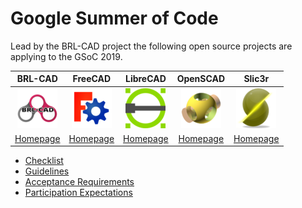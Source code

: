 # Google Summer of Code

Lead by the BRL-CAD project the following open source projects are applying to the GSoC 2019.

| BRL-CAD | FreeCAD | LibreCAD | OpenSCAD | Slic3r |
|:-------:|:-------:|:--------:|:--------:|:------:|
| ![BRL-CAD Logo](assets/logos/brlcad_64.png) | ![FreeCAD Logo](assets/logos/freecad_64.png) | ![LibreCAD Logo](assets/logos/librecad_64.png) | ![OpenSCAD Logo](assets/logos/openscad_64.png) | ![Slic3r Logo](assets/logos/slic3r_64.png) |
| [Homepage](https://brlcad.org/) | [Homepage](https://www.freecadweb.org/) | [Homepage](https://librecad.org/) | [Homepage](https://www.openscad.org/) | [Homepage](https://slic3r.org/) |

* [Checklist](checklist.html)
* [Guidelines](gsoc_guidelines.html)
* [Acceptance Requirements](gsoc_acceptance.html)
* [Participation Expectations](gsoc_expectations.html)
